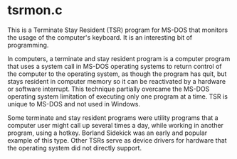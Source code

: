 # tsrmon.c
This is a Terminate Stay Resident (TSR) program for MS-DOS that monitors the usage of the computer's keyboard.
It is an interesting bit of programming.

In computers, a terminate and stay resident program is a computer program that uses a system call in MS-DOS operating systems to return control of the computer to the operating system, as though the program has quit, but stays resident in computer memory so it can be reactivated by a hardware or software interrupt. This technique partially overcame the MS-DOS operating system limitation of executing only one program at a time. TSR is unique to MS-DOS and not used in Windows.

Some terminate and stay resident programs were utility programs that a computer user might call up several times a day, while working in another program, using a hotkey. Borland Sidekick was an early and popular example of this type. Other TSRs serve as device drivers for hardware that the operating system did not directly support.
